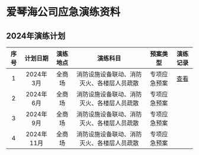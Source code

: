 # 爱琴海公司应急演练资料

## 2024年演练计划
| 序号 |  计划日期  | 演练地点 |                  演练科目                  |   预案类型   |                        演练记录                        |
| :--: | :--------: | :------: | :----------------------------------------: | :----------: | :----------------------------------------------------: |
|  1   | 2024年3月  |  全商场  | 消防设施设备联动、消防灭火、各楼层人员疏散 | 专项应急预案 | [查看](/yanlian-record/202403-xiaofangyanlian-news.md) |
|  2   | 2024年6月  |  全商场  | 消防设施设备联动、消防灭火、各楼层人员疏散 | 专项应急预案 |                                                        |
|  3   | 2024年9月  |  全商场  | 消防设施设备联动、消防灭火、各楼层人员疏散 | 专项应急预案 |                                                        |
|  4   | 2024年11月 |  全商场  | 消防设施设备联动、消防灭火、各楼层人员疏散 | 专项应急预案 |                                                        |
